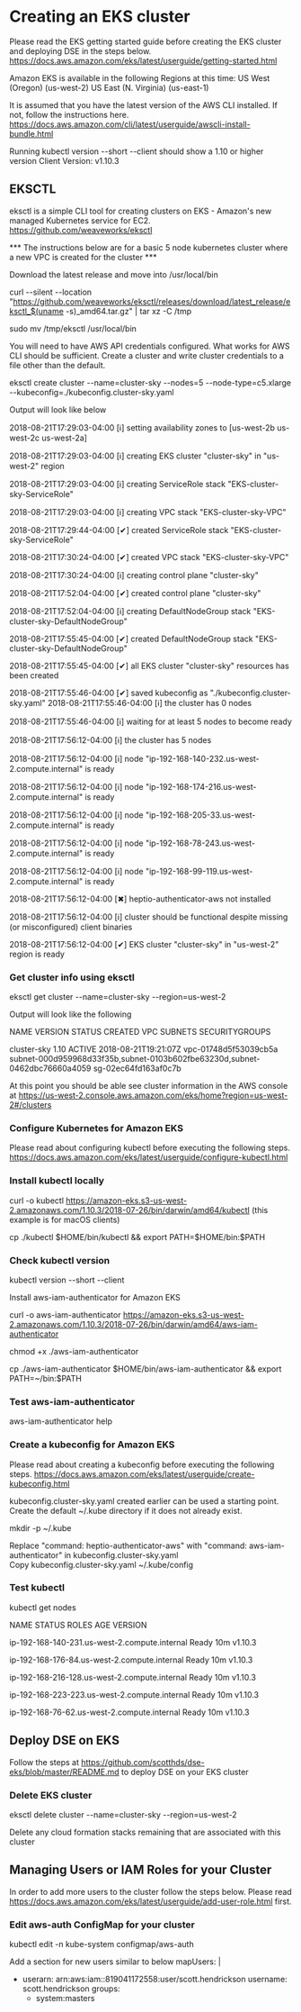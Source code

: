 # Creating an EKS cluster

Please read the EKS getting started guide before creating the EKS cluster and deploying DSE in the steps below. https://docs.aws.amazon.com/eks/latest/userguide/getting-started.html

Amazon EKS is available in the following Regions at this time:
US West (Oregon) (us-west-2)
US East (N. Virginia) (us-east-1)

It is assumed that you have the latest version of the AWS CLI installed. If not, follow the instructions here. https://docs.aws.amazon.com/cli/latest/userguide/awscli-install-bundle.html

Running kubectl version --short --client should show a 1.10 or higher version
Client Version: v1.10.3

## EKSCTL
eksctl is a simple CLI tool for creating clusters on EKS - Amazon's new managed Kubernetes service for EC2. https://github.com/weaveworks/eksctl

*** The instructions below are for a basic 5 node kubernetes cluster where a new VPC is created for the cluster ***

Download the latest release and move into /usr/local/bin

curl --silent --location "https://github.com/weaveworks/eksctl/releases/download/latest_release/eksctl_$(uname -s)_amd64.tar.gz" | tar xz -C /tmp

sudo mv /tmp/eksctl /usr/local/bin

You will need to have AWS API credentials configured. What works for AWS CLI should be sufficient.
Create a cluster and write cluster credentials to a file other than the default.

eksctl create cluster --name=cluster-sky --nodes=5 --node-type=c5.xlarge --kubeconfig=./kubeconfig.cluster-sky.yaml

Output will look like below

2018-08-21T17:29:03-04:00 [ℹ]  setting availability zones to [us-west-2b us-west-2c us-west-2a]

2018-08-21T17:29:03-04:00 [ℹ]  creating EKS cluster "cluster-sky" in "us-west-2" region

2018-08-21T17:29:03-04:00 [ℹ]  creating ServiceRole stack "EKS-cluster-sky-ServiceRole"

2018-08-21T17:29:03-04:00 [ℹ]  creating VPC stack "EKS-cluster-sky-VPC"

2018-08-21T17:29:44-04:00 [✔]  created ServiceRole stack "EKS-cluster-sky-ServiceRole"

2018-08-21T17:30:24-04:00 [✔]  created VPC stack "EKS-cluster-sky-VPC"

2018-08-21T17:30:24-04:00 [ℹ]  creating control plane "cluster-sky"

2018-08-21T17:52:04-04:00 [✔]  created control plane "cluster-sky"

2018-08-21T17:52:04-04:00 [ℹ]  creating DefaultNodeGroup stack "EKS-cluster-sky-DefaultNodeGroup"

2018-08-21T17:55:45-04:00 [✔]  created DefaultNodeGroup stack "EKS-cluster-sky-DefaultNodeGroup"

2018-08-21T17:55:45-04:00 [✔]  all EKS cluster "cluster-sky" resources has been created

2018-08-21T17:55:46-04:00 [✔]  saved kubeconfig as "./kubeconfig.cluster-sky.yaml"
2018-08-21T17:55:46-04:00 [ℹ]  the cluster has 0 nodes

2018-08-21T17:55:46-04:00 [ℹ]  waiting for at least 5 nodes to become ready

2018-08-21T17:56:12-04:00 [ℹ]  the cluster has 5 nodes

2018-08-21T17:56:12-04:00 [ℹ]  node "ip-192-168-140-232.us-west-2.compute.internal" is ready

2018-08-21T17:56:12-04:00 [ℹ]  node "ip-192-168-174-216.us-west-2.compute.internal" is ready

2018-08-21T17:56:12-04:00 [ℹ]  node "ip-192-168-205-33.us-west-2.compute.internal" is ready

2018-08-21T17:56:12-04:00 [ℹ]  node "ip-192-168-78-243.us-west-2.compute.internal" is ready

2018-08-21T17:56:12-04:00 [ℹ]  node "ip-192-168-99-119.us-west-2.compute.internal" is ready

2018-08-21T17:56:12-04:00 [✖]  heptio-authenticator-aws not installed

2018-08-21T17:56:12-04:00 [ℹ]  cluster should be functional despite missing (or misconfigured) client binaries

2018-08-21T17:56:12-04:00 [✔]  EKS cluster "cluster-sky" in "us-west-2" region is ready



### Get cluster info using eksctl
eksctl get cluster --name=cluster-sky  --region=us-west-2

Output will look like the following

NAME		VERSION	STATUS	CREATED			VPC			SUBNETS						SECURITYGROUPS

cluster-sky	1.10	ACTIVE	2018-08-21T19:21:07Z	vpc-01748d5f53039cb5a	subnet-000d959968d33f35b,subnet-0103b602fbe63230d,subnet-0462dbc76660a4059	sg-02ec64fd163af0c7b


At this point you should be able see cluster information in the AWS console at https://us-west-2.console.aws.amazon.com/eks/home?region=us-west-2#/clusters




### Configure Kubernetes for Amazon EKS
Please read about configuring kubectl before executing the following steps. https://docs.aws.amazon.com/eks/latest/userguide/configure-kubectl.html

### Install kubectl locally
curl -o kubectl https://amazon-eks.s3-us-west-2.amazonaws.com/1.10.3/2018-07-26/bin/darwin/amd64/kubectl (this example is for macOS clients)

cp ./kubectl $HOME/bin/kubectl && export PATH=$HOME/bin:$PATH

### Check kubectl version
kubectl version --short --client

Install aws-iam-authenticator for Amazon EKS

curl -o aws-iam-authenticator https://amazon-eks.s3-us-west-2.amazonaws.com/1.10.3/2018-07-26/bin/darwin/amd64/aws-iam-authenticator

chmod +x ./aws-iam-authenticator

cp ./aws-iam-authenticator $HOME/bin/aws-iam-authenticator && export PATH=~/bin:$PATH


### Test aws-iam-authenticator
aws-iam-authenticator help

### Create a kubeconfig for Amazon EKS
Please read about creating a kubeconfig before executing the following steps. https://docs.aws.amazon.com/eks/latest/userguide/create-kubeconfig.html

kubeconfig.cluster-sky.yaml created earlier can be used a starting point.
Create the default ~/.kube directory if it does not already exist.

mkdir -p ~/.kube

Replace "command: heptio-authenticator-aws" with  "command: aws-iam-authenticator" in kubeconfig.cluster-sky.yaml        
Copy kubeconfig.cluster-sky.yaml ~/.kube/config

### Test kubectl
kubectl get nodes

NAME                                            STATUS    ROLES     AGE       VERSION

ip-192-168-140-231.us-west-2.compute.internal   Ready     <none>    10m       v1.10.3
  
ip-192-168-176-84.us-west-2.compute.internal    Ready     <none>    10m       v1.10.3
  
ip-192-168-216-128.us-west-2.compute.internal   Ready     <none>    10m       v1.10.3
  
ip-192-168-223-223.us-west-2.compute.internal   Ready     <none>    10m       v1.10.3
  
ip-192-168-76-62.us-west-2.compute.internal     Ready     <none>    10m       v1.10.3
  

## Deploy DSE on EKS

Follow the steps at https://github.com/scotthds/dse-eks/blob/master/README.md to deploy DSE on your EKS cluster


### Delete EKS cluster
eksctl delete cluster --name=cluster-sky  --region=us-west-2

Delete any cloud formation stacks remaining that are associated with this cluster



## Managing Users or IAM Roles for your Cluster
In order to add more users to the cluster follow the steps below. Please read https://docs.aws.amazon.com/eks/latest/userguide/add-user-role.html first.


### Edit aws-auth ConfigMap for your cluster
kubectl edit -n kube-system configmap/aws-auth

Add a section for new users similar to below
mapUsers: |
  - userarn: arn:aws:iam::819041172558:user/scott.hendrickson
    username: scott.hendrickson
    groups:
      - system:masters
